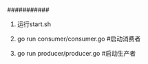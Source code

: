 
###########

1. 运行start.sh

2. go run consumer/consumer.go #启动消费者

3. go run producer/producer.go #启动生产者

